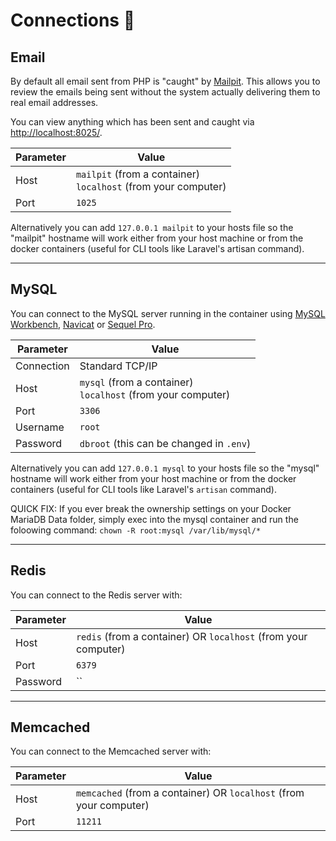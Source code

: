 # Connections 🚥

## Email
By default all email sent from PHP is "caught" by [Mailpit](https://github.com/axllent/mailpit). This allows you to review the emails being sent without the system actually delivering them to real email addresses.

You can view anything which has been sent and caught via [http://localhost:8025/](http://localhost:8025/).

| Parameter | Value |
|-------------|---|
| Host | `mailpit` (from a container)<br>`localhost` (from your computer) |
| Port | `1025` |

Alternatively you can add `127.0.0.1 mailpit` to your hosts file so the "mailpit" hostname will work either from your host machine or from the docker containers (useful for CLI tools like Laravel's artisan command).

---

## MySQL
You can connect to the MySQL server running in the container using [MySQL Workbench](https://www.mysql.com/products/workbench/), [Navicat](https://www.navicat.com/) or [Sequel Pro](https://www.sequelpro.com/).

| Parameter | Value |
|-------------|---|
| Connection | Standard TCP/IP |
| Host | `mysql` (from a container)<br>`localhost` (from your computer) |
| Port | `3306` |
| Username | `root` |
| Password | `dbroot` (this can be changed in `.env`) |

Alternatively you can add `127.0.0.1 mysql` to your hosts file so the "mysql" hostname will work either from your host machine or from the docker containers (useful for CLI tools like Laravel's `artisan` command).

QUICK FIX: If you ever break the ownership settings on your Docker MariaDB Data folder, simply exec into the mysql container and run the foloowing command:
`chown -R root:mysql /var/lib/mysql/*`

---

## Redis
You can connect to the Redis server with:

| Parameter | Value |
|-------------|---|
| Host | `redis` (from a container) OR `localhost` (from your computer) |
| Port | `6379` |
| Password | `` |

---

## Memcached
You can connect to the Memcached server with:

| Parameter | Value |
|-------------|---|
| Host | `memcached` (from a container) OR `localhost` (from your computer) |
| Port | `11211` |
